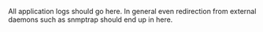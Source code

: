 All application logs should go here.
In general even redirection from external daemons such as snmptrap should end up in here.


